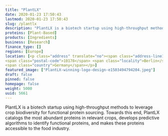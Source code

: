```yaml
---
title: "PlantLX"
date: 2020-01-23 17:50:43
lastmod: 2020-01-23 17:50:43
slug: /plantlx
description: "PlantLX is a biotech startup using high-throughput methods to leverage crop biodiversity for functional protein sourcing. Towards this end, PlantLX catalogs the most abundant proteins in relevant crops, develops predictive algorithms to identify functional proteins, and makes these proteins accessible to the food industry."
proteins: [Plant-Based]
products: [Ingredients]
business: [Research]
finance_type: []
regions: [Europe]
location: [<p class="address" translate="no"><span class="address-line1">B2</span><br>
<span class="postal-code">10178</span> <span class="locality">Berlin</span><br>
<span class="country">Germany</span></p>]
featured_image: ["PlantLX-winning-logo-design-e1503494794204.jpeg"]
draft: false
pinned: false
homepage: false
weight: 5000
uuid: 5661
---
```

<p>PlantLX is a biotech startup using high-throughput methods to leverage crop biodiversity for functional protein sourcing. Towards this end, PlantLX catalogs the most abundant proteins in relevant crops, develops predictive algorithms to identify functional proteins, and makes these proteins accessible to the food industry.</p>

